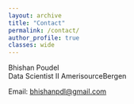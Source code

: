 ```yaml
---
layout: archive
title: "Contact"
permalink: /contact/
author_profile: true
classes: wide
---
```



Bhishan Poudel  
Data Scientist II
AmerisourceBergen
 
Email: bhishanpdl@gmail.com
